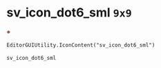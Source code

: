 # sv_icon_dot6_sml `9x9`
<img src="/img/sv_icon_dot6_sml.png" width=9 height=9>

``` CSharp
EditorGUIUtility.IconContent("sv_icon_dot6_sml")
```
```
sv_icon_dot6_sml
```
